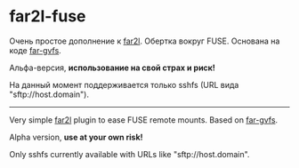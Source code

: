 # far2l-fuse

Очень простое дополнение к [far2l](https://github.com/elfmz/far2l). Обертка вокруг FUSE. Основана на коде [far-gvfs](https://github.com/cycleg/far-gvfs).

Альфа-версия, **использование на свой страх и риск!**

На данный момент поддерживается только sshfs (URL вида "sftp://host.domain").

---

Very simple [far2l](https://github.com/elfmz/far2l) plugin to ease FUSE remote mounts. Based on [far-gvfs](https://github.com/cycleg/far-gvfs).

Alpha version, **use at your own risk!**

Only sshfs currently available with URLs like "sftp://host.domain".
